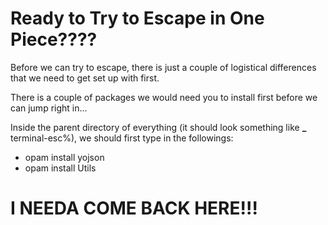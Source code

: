 # Ready to Try to Escape in One Piece????

Before we can try to escape, there is just a couple of logistical differences that we need to get set up with first.

There is a couple of packages we would need you to install first before we can jump right in...

Inside the parent directory of everything (it should look something like **\_** terminal-esc%), we should first type in the followings:

- opam install yojson
- opam install Utils

# I NEEDA COME BACK HERE!!!
